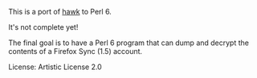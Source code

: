 This is a port of [hawk](https://github.com/hueniverse/hawk) to Perl
6.

It's not complete yet!

The final goal is to have a Perl 6 program that can dump and decrypt
the contents of a Firefox Sync (1.5) account.

License: Artistic License 2.0
